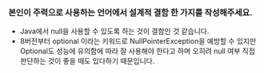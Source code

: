 
### 본인이 주력으로 사용하는 언어에서 설계적 결함 한 가지를 작성해주세요.

- Java에서 null을 사용할 수 있도록 하는 것이 결함인 것 같습니다.
- 8버전부터 optional 이라는 키워드로 NullPointerException을 예방할 수 있지만 Optional도 성능에 유의함에 따라 잘 사용해야 한다고 하며 오히려 null 여부 직접 판단하는 것이 좋을 때도 있다하기 때문입니다.